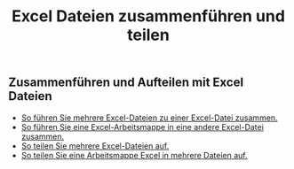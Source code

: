 ﻿---
title: Excel Dateien zusammenführen und teilen
second_title: Aspose.Cells Cloud Documen
linktitle: Zusammenführen und Aufteilen
type: docs
url: /de/merge-and-split/
keywords: Merge Excel Files,Combine Excel Sheets,Join Excel Spreadsheets,Merge Multiple Excel Files,Split Excel File,Excel Sheet Separator,Excel Workbook Splitte
description: Aspose.Cells Cloud REST API unterstützt die Arbeit mit Merger und Splitter an einer Excel-Datei. SDK unterstützt verschiedene Entwicklungssprachen. Dazu gehören Android, C#, Go, Java, NodeJS, Perl, PHP, Python, Ruby und Swift
weight: 32
kwords: Excel Dateien zusammenführen, Excel Blätter kombinieren, Excel Tabellen zusammenführen, mehrere Excel Dateien zusammenführen, Excel Datei teilen, Excel Blatttrenner, Excel Arbeitsmappenteiler
---
## Zusammenführen und Aufteilen mit Excel Dateien

- [So führen Sie mehrere Excel-Dateien zu einer Excel-Datei zusammen.](/cells/de/merge-multi-files-into-excel/)
- [So führen Sie eine Excel-Arbeitsmappe in eine andere Excel-Datei zusammen.](/cells/de/merge-an-excel-file-into-the-excel-file/)
- [So teilen Sie mehrere Excel-Dateien auf.](/cells/de/split-multi-excel-files/)
- [So teilen Sie eine Arbeitsmappe Excel in mehrere Dateien auf.](/cells/de/split-an-excel-file-to-multi-files/)
